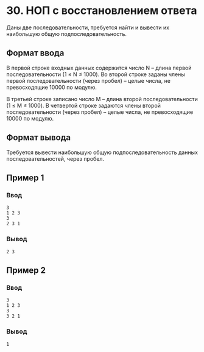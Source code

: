 # 30. НОП с восстановлением ответа

Даны две последовательности, требуется найти и вывести их наибольшую общую подпоследовательность.

## Формат ввода

В первой строке входных данных содержится число N – длина первой последовательности (1 ≤ N ≤ 1000). Во второй строке
заданы члены первой последовательности (через пробел) – целые числа, не превосходящие 10000 по модулю.

В третьей строке записано число M – длина второй последовательности (1 ≤ M ≤ 1000). В четвертой строке задаются члены
второй последовательности (через пробел) – целые числа, не превосходящие 10000 по модулю.

## Формат вывода

Требуется вывести наибольшую общую подпоследовательность данных последовательностей, через пробел.

## Пример 1

### Ввод

    3
    1 2 3
    3 
    2 3 1

### Вывод

    2 3 

## Пример 2

### Ввод

    3
    1 2 3
    3 
    3 2 1

### Вывод

    1 



